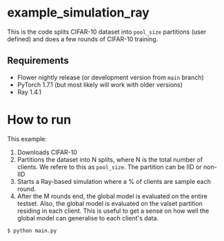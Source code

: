 # example_simulation_ray

This is the code splits CIFAR-10 dataset into `pool_size` partitions (user defined) and does a few rounds of CIFAR-10 training.

## Requirements

*    Flower nightly release (or development version from `main` branch)
*    PyTorch 1.7.1 (but most likely will work with older versions)
*    Ray 1.4.1

# How to run

This example:

1. Downloads CIFAR-10
2. Partitions the dataset into N splits, where N is the total number of
   clients. We refere to this as `pool_size`. The partition can be IID or non-IID
4. Starts a Ray-based simulation where a % of clients are sample each round.
5. After the M rounds end, the global model is evaluated on the entire testset.
   Also, the global model is evaluated on the valset partition residing in each
   client. This is useful to get a sense on how well the global model can generalise
   to each client's data.

```bash
$ python main.py
```
